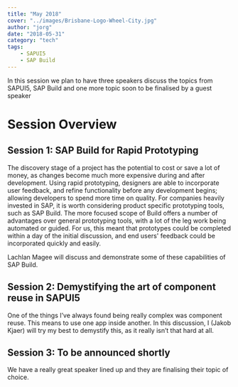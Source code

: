 ```yaml
---
title: "May 2018"
cover: "../images/Brisbane-Logo-Wheel-City.jpg"
author: "jorg"
date: "2018-05-31"
category: "tech"
tags:
    - SAPUI5
    - SAP Build
---
```

In this session we plan to have three speakers discuss the topics from SAPUI5, SAP Build and one more topic soon to be finalised by a guest speaker

# Session Overview

## Session 1: SAP Build for Rapid Prototyping

The discovery stage of a project has the potential to cost or save a lot of money, as changes become much more expensive during and after development. Using rapid prototyping, designers are able to incorporate user feedback, and refine functionality before any development begins; allowing developers to spend more time on quality. For companies heavily invested in SAP, it is worth considering product specific prototyping tools, such as SAP Build. The more focused scope of Build offers a number of advantages over general prototyping tools, with a lot of the leg work being automated or guided. For us, this meant that prototypes could be completed within a day of the initial discussion, and end users' feedback could be incorporated quickly and easily.

Lachlan Magee will discuss and demonstrate some of these capabilities of SAP Build.

## Session 2: Demystifying the art of component reuse in SAPUI5

One of the things I’ve always found being really complex was component reuse. This means to use one app inside another. In this discussion, I (Jakob Kjaer) will try my best to demystify this, as it really isn’t that hard at all.


## Session 3: To be announced shortly

We have a really great speaker lined up and they are finalising their topic of choice.   